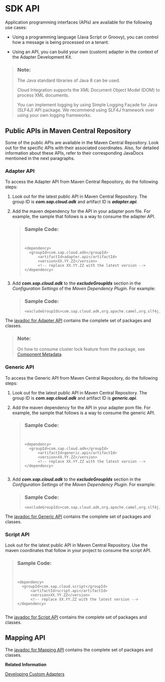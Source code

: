 <!-- loioc5c7933b77ba46dbaa9a2c1576dbb381 -->

# SDK API

Application programming interfaces \(APIs\) are available for the following use cases:

-   Using a programming language \(Java Script or Groovy\), you can control how a message is being processed on a tenant.

-   Using an API, you can build your own \(custom\) adapter in the context of the Adapter Development Kit.


> ### Note:  
> The Java standard libraries of Java 8 can be used.
> 
> Cloud Integration supports the XML Document Object Model \(DOM\) to process XML documents.
> 
> You can implement logging by using Simple Logging Façade for Java \(SLF4J\) API package. We recommend using SLF4J framework over using your own logging frameworks.



<a name="loioc5c7933b77ba46dbaa9a2c1576dbb381__section_fj3_crs_1tb"/>

## Public APIs in Maven Central Repository

Some of the public APIs are available in the Maven Central Repository. Look out for the specific APIs with their associated coordinates. Also, for detailed information about these APIs, refer to their corresponding JavaDocs mentioned in the next paragraphs.



### Adapter API

To access the Adapter API from Maven Central Repository, do the following steps:

1.  Look out for the latest public API in Maven Central Repository. The group ID is ***com.sap.cloud.adk*** and artifact ID is ***adapter.api***.

2.  Add the maven dependency for the API in your adapter pom file. For example, the sample that follows is a way to consume the adapter API.

    > ### Sample Code:  
    > ```
    > 
    > 
    > <dependency>
    > 	<groupId>com.sap.cloud.adk</groupId>
    > 		<artifactId>adapter.api</artifactId>
    > 		<version>XX.YY.ZZ</version>
    > 		<!-- replace XX.YY.ZZ with the latest version -->
    > </dependency>
    > 
    > 
    > ```

3.  Add ***com.sap.cloud.adk*** to the ***excludeGroupIds*** section in the *Configuration Settings* of the *Maven Dependency Plugin*. For example:

    > ### Sample Code:  
    > ```
    > <excludeGroupIds>com.sap.cloud.adk,org.apache.camel,org.slf4j,log4j</excludeGroupIds>
    > ```


The [javadoc for Adapter API](https://help.sap.com/doc/11615149a5364a279cb901903794a3f8/Cloud/en-US/index.html) contains the complete set of packages and classes.

> ### Note:  
> On how to consume cluster lock feature from the package, see [Component Metadata](component-metadata-550b19e.md).



### Generic API

To access the Generic API from Maven Central Repository, do the following steps:

1.  Look out for the latest public API in Maven Central Repository. The group ID is ***com.sap.cloud.adk*** and artifact ID is ***generic.api***.

2.  Add the maven dependency for the API in your adapter pom file. For example, the sample that follows is a way to consume the generic API.

    > ### Sample Code:  
    > ```
    > 
    > 
    > <dependency>
    > 	<groupId>com.sap.cloud.adk</groupId>
    > 		<artifactId>generic.api</artifactId>
    > 		<version>XX.YY.ZZ</version>
    > 		<!-- replace XX.YY.ZZ with the latest version -->
    > </dependency>
    > 
    > 
    > ```

3.  Add ***com.sap.cloud.adk*** to the ***excludeGroupIds*** section in the *Configuration Settings* of the *Maven Dependency Plugin*. For example:

    > ### Sample Code:  
    > ```
    > <excludeGroupIds>com.sap.cloud.adk,org.apache.camel,org.slf4j,log4j</excludeGroupIds>
    > ```


The [javadoc for Generic API](https://help.sap.com/doc/471310fc71c94c2d913884e2ff1b4039/Cloud/en-US/index.html) contains the complete set of packages and classes.



### Script API

Look out for the latest public API in Maven Central Repository. Use the maven coordinates that follow in your project to consume the script API.

> ### Sample Code:  
> ```
> 
> 
> <dependency>
> 	<groupId>com.sap.cloud.script</groupId>
> 		<artifactId>script.api</artifactId>
> 		<version>XX.YY.ZZ</version>
> 		<!-- replace XX.YY.ZZ with the latest version -->
> </dependency>
> 
> 
> ```

The [javadoc for Script API](https://help.sap.com/doc/a56f52e1a58e4e2bac7f7adbf45b2e26/Cloud/en-US/index.html) contains the complete set of packages and classes.



<a name="loioc5c7933b77ba46dbaa9a2c1576dbb381__section_hwg_vqs_1tb"/>

## Mapping API

The [javadoc for Mapping API](https://help.sap.com/doc/d47441d304c14a0ab9d3986c1b553a1e/Cloud/en-US/index.html) contains the complete set of packages and classes.

**Related Information**  


[Developing Custom Adapters](developing-custom-adapters-7392cc4.md "Develop adapters tailored for your specific requirements.")

